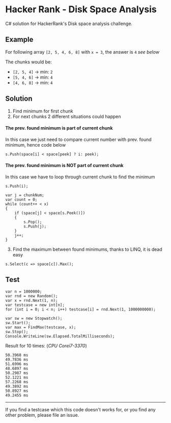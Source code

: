 # Hacker Rank - Disk Space Analysis
C# solution for HackerRank's Disk space analysis challenge.

## Example
For following array `[2, 5, 4, 6, 8]` with `x = 3`, the answer is `4` _see below_

The chunks would be:
- `[2, 5, 4]` -> min: `2`
- `[5, 4, 6]` -> min: `4`
- `[4, 6, 8]` -> min: `4`

## Solution
1. Find minimum for first chunk
2. For next chunks 2 different situations could happen


#### The prev. found minimum is part of current chunk
In this case we just need to compare current number with prev. found minimum, hence code below
```
s.Push(space[i] < space[peek] ? i: peek);
```
#### The prev. found minimum is NOT part of current chunk
In this case we have to loop through current chunk to find the minimum
```
s.Push(i);

var j = chunkNum;
var count = 0;
while (count++ < x)
{
    if (space[j] < space[s.Peek()])
    {
        s.Pop();
        s.Push(j);
    }
    j++;
}
```

3. Find the maximum between found minimums, thanks to LINQ, it is dead easy
```
s.Select(c => space[c]).Max();
```

## Test

```
var n = 1000000;
var rnd = new Random();
var x = rnd.Next(1, n);
var testcase = new int[n];
for (int i = 0; i < n; i++) testcase[i] = rnd.Next(1, 1000000000);	

var sw = new Stopwatch();
sw.Start();
var max = FindMax(testcase, x);
sw.Stop();
Console.WriteLine(sw.Elapsed.TotalMilliseconds);
```

Result for 10 times: (_CPU Corei7-3370_)
```
50.3968 ms
49.7836 ms
51.6996 ms
48.6897 ms
50.2987 ms
52.1221 ms
57.2268 ms
49.3892 ms
50.8927 ms
49.2455 ms
```

---

If you find a testcase which this code doesn't works for, or you find any other problem, please file an issue.
